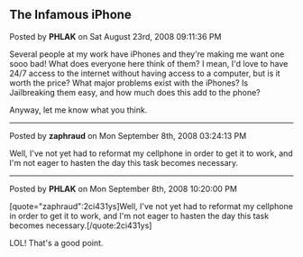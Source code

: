 ## The Infamous iPhone
Posted by **PHLAK** on Sat August 23rd, 2008 09:11:36 PM

Several people at my work have iPhones and they're making me want one sooo bad!  What does everyone here think of them?  I mean, I'd love to have 24/7 access to the internet without having access to a computer, but is it worth the price?  What major problems exist with the iPhones?  Is Jailbreaking them easy, and how much does this add to the phone?

Anyway, let me know what you think.

--------------------------------------------------------------------------------

Posted by **zaphraud** on Mon September 8th, 2008 03:24:13 PM

Well, I've not yet had to reformat my cellphone in order to get it to work, and I'm not eager to hasten the day this task becomes necessary.

--------------------------------------------------------------------------------

Posted by **PHLAK** on Mon September 8th, 2008 10:20:00 PM

[quote=&quot;zaphraud&quot;:2ci431ys]Well, I've not yet had to reformat my cellphone in order to get it to work, and I'm not eager to hasten the day this task becomes necessary.[/quote:2ci431ys]

LOL!  That's a good point.
